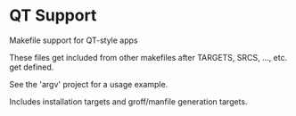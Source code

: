 # QT Support

Makefile support for QT-style apps

These files get included from other makefiles after TARGETS, SRCS, ..., etc. get defined.

See the 'argv' project for a usage example.

Includes installation targets and groff/manfile generation targets.
